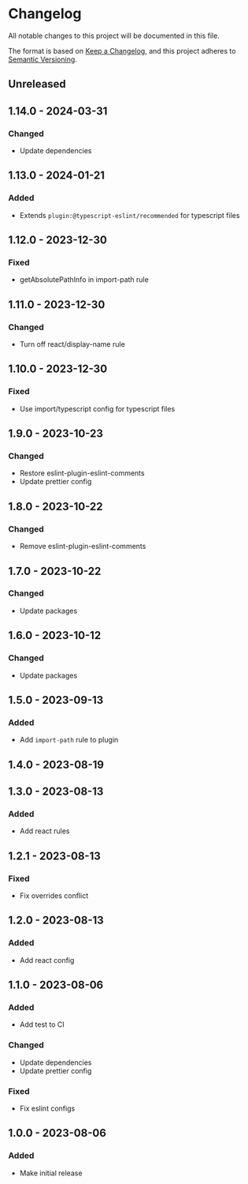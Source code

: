 # Changelog

All notable changes to this project will be documented in this file.

The format is based on [Keep a Changelog](https://keepachangelog.com/en/1.0.0/),
and this project adheres to [Semantic Versioning](https://semver.org/spec/v2.0.0.html).

## Unreleased

## 1.14.0 - 2024-03-31
### Changed
- Update dependencies

## 1.13.0 - 2024-01-21
### Added
- Extends `plugin:@typescript-eslint/recommended` for typescript files

## 1.12.0 - 2023-12-30
### Fixed
- getAbsolutePathInfo in import-path rule

## 1.11.0 - 2023-12-30
### Changed
- Turn off react/display-name rule

## 1.10.0 - 2023-12-30
### Fixed
- Use import/typescript config for typescript files

## 1.9.0 - 2023-10-23
### Changed
- Restore eslint-plugin-eslint-comments
- Update prettier config

## 1.8.0 - 2023-10-22
### Changed
- Remove eslint-plugin-eslint-comments

## 1.7.0 - 2023-10-22
### Changed
- Update packages

## 1.6.0 - 2023-10-12
### Changed
- Update packages

## 1.5.0 - 2023-09-13
### Added
- Add `import-path` rule to plugin

## 1.4.0 - 2023-08-19

## 1.3.0 - 2023-08-13
### Added
- Add react rules

## 1.2.1 - 2023-08-13
### Fixed
- Fix overrides conflict

## 1.2.0 - 2023-08-13
### Added
- Add react config

## 1.1.0 - 2023-08-06
### Added
- Add test to CI

### Changed
- Update dependencies
- Update prettier config

### Fixed
- Fix eslint configs

## 1.0.0 - 2023-08-06
### Added
- Make initial release
